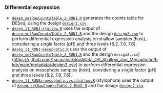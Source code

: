 ### Differential expression 
- [`deseq_setRawCountsTable_2_RUN1.R`](https://github.com/fscucchia/Spistillata_OA_Shallow_and_Mesophotic/blob/main/DE/deseq_setRawCountsTable_2_RUN1.R) generates the counts table for DESeq, using the design [`design2.csv`](https://github.com/fscucchia/Spistillata_OA_Shallow_and_Mesophotic/blob/main/metadata/design2.csv).
- [`deseq_11_RUN3-shallow.R`](https://github.com/fscucchia/Spistillata_OA_Shallow_and_Mesophotic/blob/main/DE/deseq_11_RUN3-shallow.R) uses the output of [`deseq_setRawCountsTable_2_RUN1.R`](https://github.com/fscucchia/Spistillata_OA_Shallow_and_Mesophotic/blob/main/DE/deseq_setRawCountsTable_2_RUN1.R) and the design [`design2.csv`](https://github.com/fscucchia/Spistillata_OA_Shallow_and_Mesophotic/blob/main/metadata/design2.csv) to perform differential expression analysis on shallow samples (host), considering a single factor (pH) and three levels (8.2, 7.8, 7.6).
- [`deseq_11_RUN3-mesophotic.R`](https://github.com/fscucchia/Spistillata_OA_Shallow_and_Mesophotic/blob/main/DE/deseq_11_RUN3-mesophotic.R) uses the output of [`deseq_setRawCountsTable_2_RUN1.R`](https://github.com/fscucchia/Spistillata_OA_Shallow_and_Mesophotic/blob/main/DE/deseq_setRawCountsTable_2_RUN1.R) and the design `design2.csv`](https://github.com/fscucchia/Spistillata_OA_Shallow_and_Mesophotic/blob/main/metadata/design2.csv) to perform differential expression analysis on mesophotic samples (host), considering a single factor (pH) and three levels (8.2, 7.8, 7.6).
- [`deseq_11_RUN8a-mesophotic.vs.shallow.R`](https://github.com/fscucchia/Spistillata_OA_Shallow_and_Mesophotic/blob/main/DE/deseq_11_RUN8a-mesophotic.vs.shallow.R) (stylophora) uses the output of [`deseq_setRawCountsTable_2_RUN1.R`](https://github.com/fscucchia/Spistillata_OA_Shallow_and_Mesophotic/blob/main/DE/deseq_setRawCountsTable_2_RUN1.R) and the design [`design2.csv`](https://github.com/fscucchia/Spistillata_OA_Shallow_and_Mesophotic/blob/main/metadata/design2.csv).
